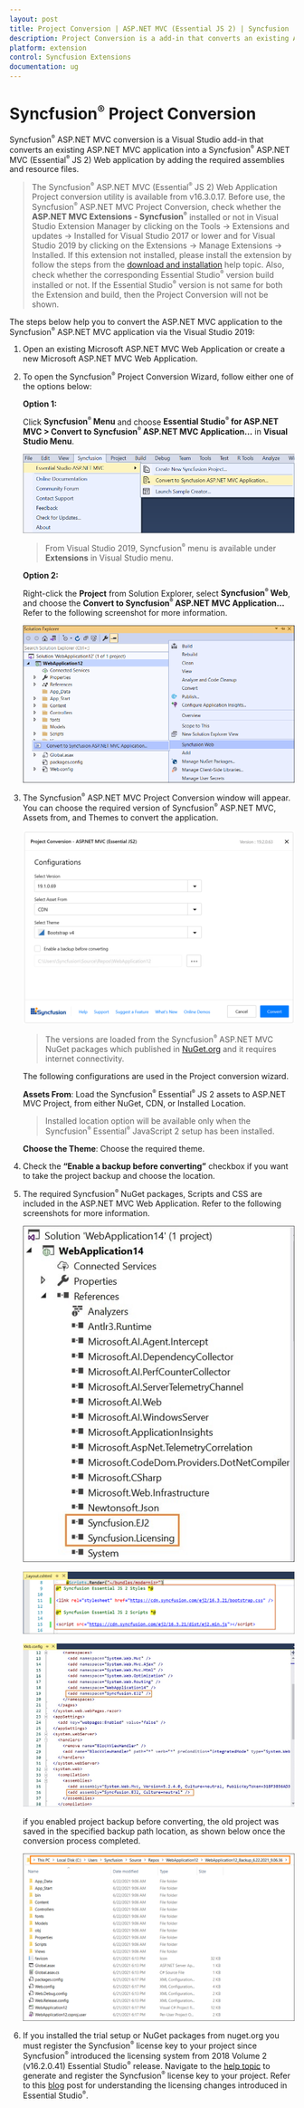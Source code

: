 ```yaml
---
layout: post
title: Project Conversion | ASP.NET MVC (Essential JS 2) | Syncfusion
description: Project Conversion is a add-in that converts an existing ASP.NET MVC project into a Syncfusion ASP.NET MVC project by adding required Essential JS 2 components
platform: extension
control: Syncfusion Extensions
documentation: ug
---
```


# Syncfusion<sup style="font-size:70%">&reg;</sup> Project Conversion

Syncfusion<sup style="font-size:70%">&reg;</sup> ASP.NET MVC conversion is a Visual Studio add-in that converts an existing ASP.NET MVC application into a Syncfusion<sup style="font-size:70%">&reg;</sup> ASP.NET MVC (Essential<sup style="font-size:70%">&reg;</sup> JS 2) Web application by adding the required assemblies and resource files.

> The Syncfusion<sup style="font-size:70%">&reg;</sup> ASP.NET MVC (Essential<sup style="font-size:70%">&reg;</sup> JS 2) Web Application Project conversion utility is available from v16.3.0.17. Before use, the Syncfusion<sup style="font-size:70%">&reg;</sup> ASP.NET MVC Project Conversion, check whether the **ASP.NET MVC Extensions - Syncfusion<sup style="font-size:70%">&reg;</sup>** installed or not in Visual Studio Extension Manager by clicking on the Tools -> Extensions and updates -> Installed for Visual Studio 2017 or lower and for Visual Studio 2019 by clicking on the Extensions -> Manage Extensions -> Installed. If this extension not installed, please install the extension by follow the steps from the [download and installation](https://ej2.syncfusion.com/aspnetmvc/documentation/visual-studio-integration/download-and-installation) help topic. Also, check whether the corresponding Essential Studio<sup style="font-size:70%">&reg;</sup> version build installed or not. If the Essential Studio<sup style="font-size:70%">&reg;</sup> version is not same for both the Extension and build, then the Project Conversion will not be shown.

The steps below help you to convert the ASP.NET MVC application to the Syncfusion<sup style="font-size:70%">&reg;</sup> ASP.NET MVC application via the Visual Studio 2019:

1. Open an existing Microsoft ASP.NET MVC Web Application or create a new Microsoft ASP.NET MVC Web Application.

2. To open the Syncfusion<sup style="font-size:70%">&reg;</sup> Project Conversion Wizard, follow either one of the options below:

    **Option 1:**

    Click **Syncfusion<sup style="font-size:70%">&reg;</sup> Menu** and choose **Essential Studio<sup style="font-size:70%">&reg;</sup> for ASP.NET MVC > Convert to Syncfusion<sup style="font-size:70%">&reg;</sup> ASP.NET MVC Application…** in **Visual Studio Menu**.

    ![convert-to-syncfusion](images/convert-project.png)

    > From Visual Studio 2019, Syncfusion<sup style="font-size:70%">&reg;</sup> menu is available under **Extensions** in Visual Studio menu.

    **Option 2:**

    Right-click the **Project** from Solution Explorer, select **Syncfusion<sup style="font-size:70%">&reg;</sup> Web**, and choose the **Convert to Syncfusion<sup style="font-size:70%">&reg;</sup> ASP.NET MVC Application…** Refer to the following screenshot for more information.

    ![syncfusion-aspnet mvc](images/convert-syncfusion-aspmvc-application.png)

3. The Syncfusion<sup style="font-size:70%">&reg;</sup> ASP.NET MVC Project Conversion window will appear. You can choose the required version of Syncfusion<sup style="font-size:70%">&reg;</sup> ASP.NET MVC, Assets from, and Themes to convert the application.

    ![project conversion wizard](images/project-conversion-wizard.png)

    > The versions are loaded from the Syncfusion<sup style="font-size:70%">&reg;</sup> ASP.NET MVC NuGet packages which published in [NuGet.org](https://www.nuget.org/packages?q=Tags%3A%22aspnetmvc%22syncfusion) and it requires internet connectivity.

    The following configurations are used in the Project conversion wizard.

    **Assets From**: Load the Syncfusion<sup style="font-size:70%">&reg;</sup> Essential<sup style="font-size:70%">&reg;</sup> JS 2 assets to ASP.NET MVC Project, from either NuGet, CDN, or Installed Location.

    > Installed location option will be available only when the Syncfusion<sup style="font-size:70%">&reg;</sup> Essential<sup style="font-size:70%">&reg;</sup> JavaScript 2 setup has been installed.

    **Choose the Theme**: Choose the required theme.

4. Check the **“Enable a backup before converting”** checkbox if you want to take the project backup and choose the location.

5. The required Syncfusion<sup style="font-size:70%">&reg;</sup> NuGet packages, Scripts and CSS are included in the ASP.NET MVC Web Application. Refer to the following screenshots for more information.

    ![syncfusion assemblies](images/syncfusion-reference.png)

    ![syncfusion layout](images/layout.png)

    ![web-config](images/web-config.png)

    if you enabled project backup before converting, the old project was saved in the specified backup path location, as shown below once the conversion process completed.

    ![BackupLocation](images/BackupLocation.png)

6. If you installed the trial setup or NuGet packages from nuget.org you must register the Syncfusion<sup style="font-size:70%">&reg;</sup> license key to your project since Syncfusion<sup style="font-size:70%">&reg;</sup> introduced the licensing system from 2018 Volume 2 (v16.2.0.41) Essential Studio<sup style="font-size:70%">&reg;</sup> release. Navigate to the [help topic](https://help.syncfusion.com/common/essential-studio/licensing/overview#how-to-generate-syncfusion-license-key) to generate and register the Syncfusion<sup style="font-size:70%">&reg;</sup> license key to your project. Refer to this [blog](https://www.syncfusion.com/blogs/post/whats-new-in-2018-volume-2.aspx) post for understanding the licensing changes introduced in Essential Studio<sup style="font-size:70%">&reg;</sup>.
